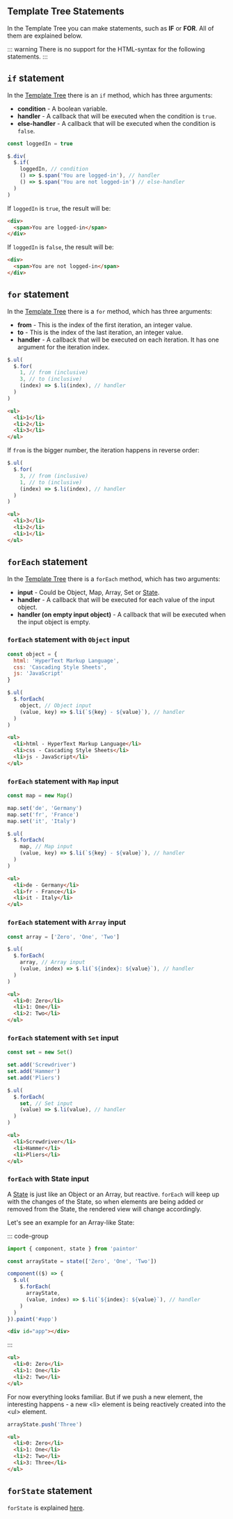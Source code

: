 ## Template Tree Statements

In the Template Tree you can make statements, such as **IF** or **FOR**. All of them are explained
below.

::: warning
There is no support for the HTML-syntax for the following statements.
:::

## `if` statement

In the [Template Tree](template-tree.md) there is an `if` method, which has three arguments:

- **condition** - A boolean variable.
- **handler** - A callback that will be executed when the condition is `true`.
- **else-handler** - A callback that will be executed when the condition is `false`.

```js
const loggedIn = true

$.div(
  $.if(
    loggedIn, // condition
    () => $.span('You are logged-in'), // handler
    () => $.span('You are not logged-in') // else-handler
  )
)
```

If `loggedIn` is `true`, the result will be:
```html
<div>
  <span>You are logged-in</span>
</div>
```
If `loggedIn` is `false`, the result will be:
```html
<div>
  <span>You are not logged-in</span>
</div>
```

## `for` statement

In the [Template Tree](template-tree.md) there is a `for` method, which has three arguments:

- **from** - This is the index of the first iteration, an integer value.
- **to** - This is the index of the last iteration, an integer value.
- **handler** - A callback that will be executed on each iteration. It has one argument for the
iteration index.

```js
$.ul(
  $.for(
    1, // from (inclusive)
    3, // to (inclusive)
    (index) => $.li(index), // handler
  )
)
```
```html
<ul>
  <li>1</li>
  <li>2</li>
  <li>3</li>
</ul>
```

If `from` is the bigger number, the iteration happens in reverse order:

```js
$.ul(
  $.for(
    3, // from (inclusive)
    1, // to (inclusive)
    (index) => $.li(index), // handler
  )
)
```
```html
<ul>
  <li>3</li>
  <li>2</li>
  <li>1</li>
</ul>
```

## `forEach` statement

In the [Template Tree](template-tree.md) there is a `forEach` method, which has two arguments:

- **input** - Could be Object, Map, Array, Set or [State](../reactivity/states.md).
- **handler** - A callback that will be executed for each value of the input object.
- **handler (on empty input object)** - A callback that will be executed when the input object is
  empty.

### `forEach` statement with `Object` input

```js
const object = {
  html: 'HyperText Markup Language',
  css: 'Cascading Style Sheets',
  js: 'JavaScript'
}

$.ul(
  $.forEach(
    object, // Object input
    (value, key) => $.li(`${key} - ${value}`), // handler
  )
)
```
```html
<ul>
  <li>html - HyperText Markup Language</li>
  <li>css - Cascading Style Sheets</li>
  <li>js - JavaScript</li>
</ul>
```

### `forEach` statement with `Map` input

```js
const map = new Map()

map.set('de', 'Germany')
map.set('fr', 'France')
map.set('it', 'Italy')

$.ul(
  $.forEach(
    map, // Map input
    (value, key) => $.li(`${key} - ${value}`), // handler
  )
)
```
```html
<ul>
  <li>de - Germany</li>
  <li>fr - France</li>
  <li>it - Italy</li>
</ul>
```

### `forEach` statement with `Array` input

```js
const array = ['Zero', 'One', 'Two']

$.ul(
  $.forEach(
    array, // Array input
    (value, index) => $.li(`${index}: ${value}`), // handler
  )
)
```
```html
<ul>
  <li>0: Zero</li>
  <li>1: One</li>
  <li>2: Two</li>
</ul>
```

### `forEach` statement with `Set` input

```js
const set = new Set()

set.add('Screwdriver')
set.add('Hammer')
set.add('Pliers')

$.ul(
  $.forEach(
    set, // Set input
    (value) => $.li(value), // handler
  )
)
```
```html
<ul>
  <li>Screwdriver</li>
  <li>Hammer</li>
  <li>Pliers</li>
</ul>
```

### `forEach` with State input

A [State](../reactivity/states.md) is just like an Object or an Array, but reactive.
`forEach` will keep up with the changes of the State, so when elements are being added or removed
from the State, the rendered view will change accordingly.

Let's see an example for an Array-like State: 

::: code-group
```js
import { component, state } from 'paintor'

const arrayState = state(['Zero', 'One', 'Two'])

component(($) => {
  $.ul(
    $.forEach(
      arrayState,
      (value, index) => $.li(`${index}: ${value}`), // handler
    )
  )
}).paint('#app')
```
```html
<div id="app"></div>
```
:::
```html
<ul>
  <li>0: Zero</li>
  <li>1: One</li>
  <li>2: Two</li>
</ul>
```

For now everything looks familiar. But if we push a new element, the interesting happens - a new
\<li\> element is being reactively created into the \<ul\> element.

```js
arrayState.push('Three')
```
```html
<ul>
  <li>0: Zero</li>
  <li>1: One</li>
  <li>2: Two</li>
  <li>3: Three</li>
</ul>
```

## `forState` statement

`forState` is explained [here](../reactivity/using-forState.md).
